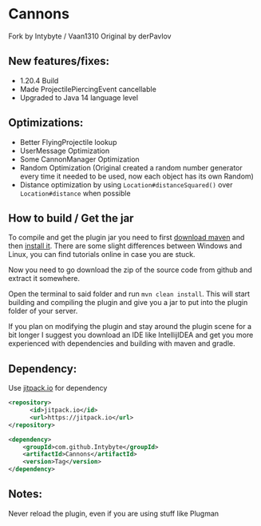 Cannons
=======

Fork by Intybyte / Vaan1310
Original by derPavlov

New features/fixes:
---------------
- 1.20.4 Build
- Made ProjectilePiercingEvent cancellable
- Upgraded to Java 14 language level

Optimizations:
---------------
- Better FlyingProjectile lookup
- UserMessage Optimization
- Some CannonManager Optimization
- Random Optimization (Original created a random number generator every time it needed to be used, now each object has its own Random)
- Distance optimization by using `Location#distanceSquared()` over `Location#distance` when possible

How to build / Get the jar
---------------
To compile and get the plugin jar you need to first [download maven](https://maven.apache.org/download.cgi) and then [install it](https://maven.apache.org/install.html).
There are some slight differences between Windows and Linux, you can find tutorials online in case you are stuck.

Now you need to go download the zip of the source code from github and extract it somewhere.

Open the terminal to said folder and run `mvn clean install`. This will start building and compiling the plugin and give
you a jar to put into the plugin folder of your server.

If you plan on modifying the plugin and stay around the plugin scene for a bit longer
I suggest you download an IDE like IntellijIDEA and get you more experienced with dependencies and building with maven and gradle.

Dependency:
---------------

Use [jitpack.io](https://jitpack.io/#Intybyte/Cannons/) for dependency

```xml
<repository>
      <id>jitpack.io</id>
      <url>https://jitpack.io</url>
</repository>

<dependency>
    <groupId>com.github.Intybyte</groupId>
    <artifactId>Cannons</artifactId>
    <version>Tag</version>
</dependency>
```

Notes:
---------------
Never reload the plugin, even if you are using stuff like Plugman

